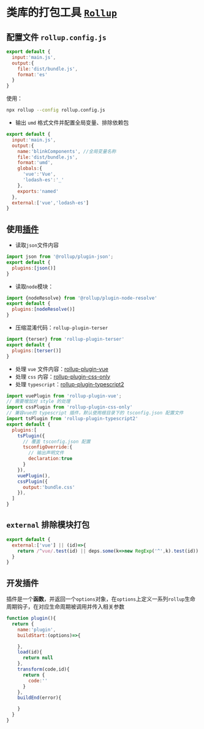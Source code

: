 # 类库的打包工具 [`Rollup`](https://rollupjs.org/guide/en/#overview)

## 配置文件 `rollup.config.js`

```javascript
export default {
  input:'main.js',
  output:{
    file:'dist/bundle.js',
    format:'es'
  }
}
```

使用：

```bash
npx rollup --config rollup.config.js
```

- 输出 `umd` 格式文件并配置全局变量、排除依赖包

```javascript
export default {
  input:'main.js',
  output:{
    name:'blinkComponents', //全局变量名称
    file:'dist/bundle.js',
    format:'umd',
    globals:{
      'vue':'Vue',
      'lodash-es':'_'
    },
    exports:'named'
  },
  external:['vue','lodash-es']
}
```

## 使用[插件](https://github.com/rollup/awesome)

- 读取`json`文件内容

```javascript
import json from '@rollup/plugin-json';
export default {
  plugins:[json()]
}
```

- 读取`node`模块：

```javascript
import {nodeResolve} from '@rollup/plugin-node-resolve'
export default {
  plugins:[nodeResolve()]
}
```

- 压缩混淆代码：`rollup-plugin-terser`

```javascript
import {terser} from 'rollup-plugin-terser'
export default {
  plugins:[terser()]
}
```

- 处理 `vue` 文件内容：[rollup-plugin-vue](https://www.npmjs.com/package/rollup-plugin-vue)
- 处理 `css` 内容：[rollup-plugin-css-only](https://www.npmjs.com/package/rollup-plugin-css-only)
- 处理 `typescript`：[rollup-plugin-typescript2](https://www.npmjs.com/package/rollup-plugin-typescript2)

```javascript
import vuePlugin from 'rollup-plugin-vue';
// 需要增加对 style 的处理
import cssPlugin from 'rollup-plugin-css-only'
// 兼容vue的 typescript 插件，默认使用根目录下的 tsconfig.json 配置文件
import tsPlugin from 'rollup-plugin-typescript2'
export default {
  plugins:[
    tsPlugin({
      // 覆盖 tsconfig.json 配置
      tsconfigOverride:{
        // 输出声明文件
        declaration:true
      }
    }),
    vuePlugin(),
    cssPlugin({
      output:'bundle.css'
    }),
  ]
}
```

## `external` 排除模块打包

```javascript
export default {
  external:['vue'] || (id)=>{
    return /^vue/.test(id) || deps.some(k=>new RegExp('^',k).test(id))
  }
}
```

## 开发插件

插件是一个**函数**，并返回一个`options`对象，在`options`上定义一系列`rollup`生命周期钩子，在对应生命周期被调用并传入相关参数

```javascript
function plugin(){
  return {
    name:'plugin',
    buildStart:(options)=>{

    },
    load(id){
      return null
    },
    transform(code,id){
      return {
        code:''
      }
    },
    buildEnd(error){

    }
  }
}
```
